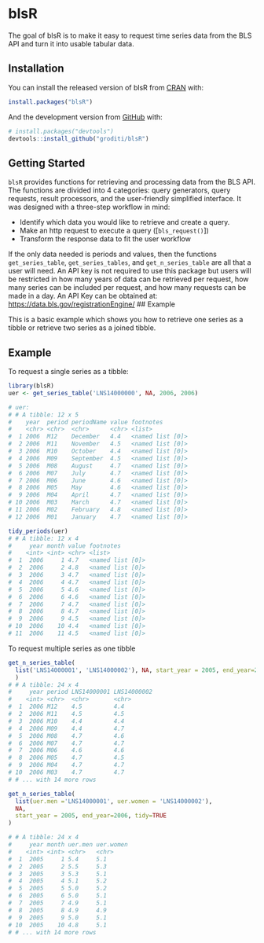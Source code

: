 
<!-- README.md is generated from README.Rmd. Please edit that file -->

# blsR

<!-- badges: start -->
<!-- badges: end -->

The goal of blsR is to make it easy to request time series data from the
BLS API and turn it into usable tabular data.

## Installation

You can install the released version of blsR from
[CRAN](https://CRAN.R-project.org) with:

``` r
install.packages("blsR")
```

And the development version from [GitHub](https://github.com/) with:

``` r
# install.packages("devtools")
devtools::install_github("groditi/blsR")
```

## Getting Started

`blsR` provides functions for retrieving and processing data from the
BLS API. The functions are divided into 4 categories: query generators,
query requests, result processors, and the user-friendly simplified
interface. It was designed with a three-step workflow in mind:

-   Identify which data you would like to retrieve and create a query.
-   Make an http request to execute a query (\[`bls_request()`\])
-   Transform the response data to fit the user workflow

If the only data needed is periods and values, then the functions
`get_series_table`, `get_series_tables`, and `get_n_series_table` are
all that a user will need. An API key is not required to use this
package but users will be restricted in how many years of data can be
retrieved per request, how many series can be included per request, and
how many requests can be made in a day. An API Key can be obtained at:
<https://data.bls.gov/registrationEngine/> \#\# Example

This is a basic example which shows you how to retrieve one series as a
tibble or retrieve two series as a joined tibble.

## Example

To request a single series as a tibble:

``` r
library(blsR)
uer <- get_series_table('LNS14000000', NA, 2006, 2006)

# uer: 
# # A tibble: 12 x 5
#    year  period periodName value footnotes       
#    <chr> <chr>  <chr>      <chr> <list>          
#  1 2006  M12    December   4.4   <named list [0]>
#  2 2006  M11    November   4.5   <named list [0]>
#  3 2006  M10    October    4.4   <named list [0]>
#  4 2006  M09    September  4.5   <named list [0]>
#  5 2006  M08    August     4.7   <named list [0]>
#  6 2006  M07    July       4.7   <named list [0]>
#  7 2006  M06    June       4.6   <named list [0]>
#  8 2006  M05    May        4.6   <named list [0]>
#  9 2006  M04    April      4.7   <named list [0]>
# 10 2006  M03    March      4.7   <named list [0]>
# 11 2006  M02    February   4.8   <named list [0]>
# 12 2006  M01    January    4.7   <named list [0]>

tidy_periods(uer)
# # A tibble: 12 x 4
#     year month value footnotes       
#    <int> <int> <chr> <list>          
#  1  2006     1 4.7   <named list [0]>
#  2  2006     2 4.8   <named list [0]>
#  3  2006     3 4.7   <named list [0]>
#  4  2006     4 4.7   <named list [0]>
#  5  2006     5 4.6   <named list [0]>
#  6  2006     6 4.6   <named list [0]>
#  7  2006     7 4.7   <named list [0]>
#  8  2006     8 4.7   <named list [0]>
#  9  2006     9 4.5   <named list [0]>
# 10  2006    10 4.4   <named list [0]>
# 11  2006    11 4.5   <named list [0]>
```

To request multiple series as one tibble

``` r
get_n_series_table(
  list('LNS14000001', 'LNS14000002'), NA, start_year = 2005, end_year=2006
  )
# # A tibble: 24 x 4
#     year period LNS14000001 LNS14000002
#    <int> <chr>  <chr>       <chr>      
#  1  2006 M12    4.5         4.4        
#  2  2006 M11    4.5         4.5        
#  3  2006 M10    4.4         4.4        
#  4  2006 M09    4.4         4.7        
#  5  2006 M08    4.7         4.6        
#  6  2006 M07    4.7         4.7        
#  7  2006 M06    4.6         4.6        
#  8  2006 M05    4.7         4.5        
#  9  2006 M04    4.7         4.7        
# 10  2006 M03    4.7         4.7        
# # ... with 14 more rows

get_n_series_table(
  list(uer.men ='LNS14000001', uer.women = 'LNS14000002'),
  NA,
  start_year = 2005, end_year=2006, tidy=TRUE
)

# # A tibble: 24 x 4
#     year month uer.men uer.women
#    <int> <int> <chr>   <chr>    
#  1  2005     1 5.4     5.1      
#  2  2005     2 5.5     5.3      
#  3  2005     3 5.3     5.1      
#  4  2005     4 5.1     5.2      
#  5  2005     5 5.0     5.2      
#  6  2005     6 5.0     5.1      
#  7  2005     7 4.9     5.1      
#  8  2005     8 4.9     4.9      
#  9  2005     9 5.0     5.1      
# 10  2005    10 4.8     5.1      
# # ... with 14 more rows
```
